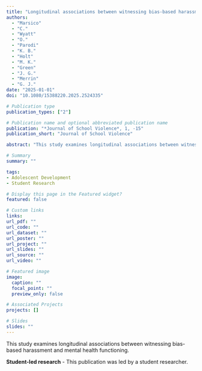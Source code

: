 ```yaml
---
title: "Longitudinal associations between witnessing bias-based harassment and mental health functioning (Student-led research)"
authors:
  - "Marsico"
  - "C."
  - "Wyatt"
  - "O."
  - "Parodi"
  - "K. B."
  - "Holt"
  - "M. K."
  - "Green"
  - "J. G."
  - "Merrin"
  - "G. J."
date: "2025-01-01"
doi: "10.1080/15388220.2025.2524335"

# Publication type
publication_types: ["2"]

# Publication name and optional abbreviated publication name
publication: "*Journal of School Violence*, 1, -15"
publication_short: "Journal of School Violence"

abstract: "This study examines longitudinal associations between witnessing bias-based harassment and mental health functioning."

# Summary
summary: ""

tags:
- Adolescent Development
- Student Research

# Display this page in the Featured widget?
featured: false

# Custom links
links:
url_pdf: ""
url_code: ""
url_dataset: ""
url_poster: ""
url_project: ""
url_slides: ""
url_source: ""
url_video: ""

# Featured image
image:
  caption: ""
  focal_point: ""
  preview_only: false

# Associated Projects
projects: []

# Slides
slides: ""
---
```


This study examines longitudinal associations between witnessing bias-based harassment and mental health functioning.

**Student-led research** - This publication was led by a student researcher.
